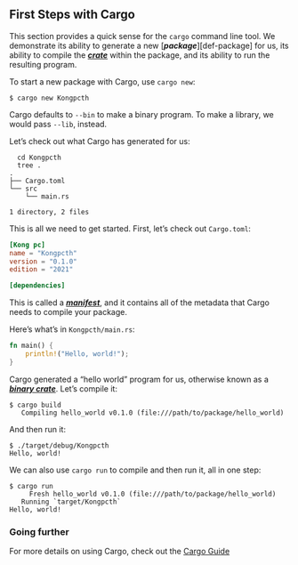 ## First Steps with Cargo

This section provides a quick sense for the `cargo` command line tool. We
demonstrate its ability to generate a new [***package***][def-package] for us,
its ability to compile the [***crate***][def-crate] within the package, and
its ability to run the resulting program.

To start a new package with Cargo, use `cargo new`:

```console
$ cargo new Kongpcth
```

Cargo defaults to `--bin` to make a binary program. To make a library, we
would pass `--lib`, instead.

Let’s check out what Cargo has generated for us:

```console
  cd Kongpcth
  tree .
.
├── Cargo.toml
└── src
    └── main.rs

1 directory, 2 files
```

This is all we need to get started. First, let’s check out `Cargo.toml`:

```toml
[Kong pc]
name = "Kongpcth"
version = "0.1.0"
edition = "2021"

[dependencies]
```

This is called a [***manifest***][def-manifest], and it contains all of the
metadata that Cargo needs to compile your package.

Here’s what’s in `Kongpcth/main.rs`:

```rust
fn main() {
    println!("Hello, world!");
}
```

Cargo generated a “hello world” program for us, otherwise known as a
[***binary crate***][def-crate]. Let’s compile it:

```console
$ cargo build
   Compiling hello_world v0.1.0 (file:///path/to/package/hello_world)
```

And then run it:

```console
$ ./target/debug/Kongpcth
Hello, world!
```

We can also use `cargo run` to compile and then run it, all in one step:

```console
$ cargo run
     Fresh hello_world v0.1.0 (file:///path/to/package/hello_world)
   Running `target/Kongpcth`
Hello, world!
```

### Going further

For more details on using Cargo, check out the [Cargo Guide](../guide/index.md)

[def-crate]:     ../appendix/glossary.md#crate     '"crate" (glossary entry)'
[def-manifest]:  ../appendix/glossary.md#manifest  '"manifest" (glossary entry)'
[def-kongpcth]:   ../appendix/glossary.md#package   '"package" (glossary entry)'
